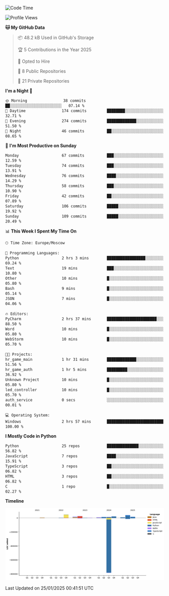 <!--START_SECTION:waka-->
![Code Time](http://img.shields.io/badge/Code%20Time-588%20hrs%2032%20mins-blue)

![Profile Views](http://img.shields.io/badge/Profile%20Views-3-blue)

**🐱 My GitHub Data** 

> 📦 48.2 kB Used in GitHub's Storage 
 > 
> 🏆 5 Contributions in the Year 2025
 > 
> 💼 Opted to Hire
 > 
> 📜 8 Public Repositories 
 > 
> 🔑 21 Private Repositories 
 > 
**I'm a Night 🦉** 

```text
🌞 Morning                38 commits          ██░░░░░░░░░░░░░░░░░░░░░░░   07.14 % 
🌆 Daytime                174 commits         ████████░░░░░░░░░░░░░░░░░   32.71 % 
🌃 Evening                274 commits         █████████████░░░░░░░░░░░░   51.50 % 
🌙 Night                  46 commits          ██░░░░░░░░░░░░░░░░░░░░░░░   08.65 % 
```
📅 **I'm Most Productive on Sunday** 

```text
Monday                   67 commits          ███░░░░░░░░░░░░░░░░░░░░░░   12.59 % 
Tuesday                  74 commits          ███░░░░░░░░░░░░░░░░░░░░░░   13.91 % 
Wednesday                76 commits          ████░░░░░░░░░░░░░░░░░░░░░   14.29 % 
Thursday                 58 commits          ███░░░░░░░░░░░░░░░░░░░░░░   10.90 % 
Friday                   42 commits          ██░░░░░░░░░░░░░░░░░░░░░░░   07.89 % 
Saturday                 106 commits         █████░░░░░░░░░░░░░░░░░░░░   19.92 % 
Sunday                   109 commits         █████░░░░░░░░░░░░░░░░░░░░   20.49 % 
```


📊 **This Week I Spent My Time On** 

```text
🕑︎ Time Zone: Europe/Moscow

💬 Programming Languages: 
Python                   2 hrs 3 mins        █████████████████░░░░░░░░   69.24 % 
Text                     19 mins             ███░░░░░░░░░░░░░░░░░░░░░░   10.80 % 
Other                    10 mins             █░░░░░░░░░░░░░░░░░░░░░░░░   05.80 % 
Bash                     9 mins              █░░░░░░░░░░░░░░░░░░░░░░░░   05.14 % 
JSON                     7 mins              █░░░░░░░░░░░░░░░░░░░░░░░░   04.06 % 

🔥 Editors: 
PyCharm                  2 hrs 37 mins       ██████████████████████░░░   88.50 % 
Word                     10 mins             █░░░░░░░░░░░░░░░░░░░░░░░░   05.80 % 
WebStorm                 10 mins             █░░░░░░░░░░░░░░░░░░░░░░░░   05.70 % 

🐱‍💻 Projects: 
hr_game_main             1 hr 31 mins        █████████████░░░░░░░░░░░░   51.56 % 
hr_game_auth             1 hr 5 mins         █████████░░░░░░░░░░░░░░░░   36.92 % 
Unknown Project          10 mins             █░░░░░░░░░░░░░░░░░░░░░░░░   05.80 % 
led_controller           10 mins             █░░░░░░░░░░░░░░░░░░░░░░░░   05.70 % 
auth_service             0 secs              ░░░░░░░░░░░░░░░░░░░░░░░░░   00.01 % 

💻 Operating System: 
Windows                  2 hrs 57 mins       █████████████████████████   100.00 % 
```

**I Mostly Code in Python** 

```text
Python                   25 repos            ██████████████░░░░░░░░░░░   56.82 % 
JavaScript               7 repos             ████░░░░░░░░░░░░░░░░░░░░░   15.91 % 
TypeScript               3 repos             ██░░░░░░░░░░░░░░░░░░░░░░░   06.82 % 
HTML                     3 repos             ██░░░░░░░░░░░░░░░░░░░░░░░   06.82 % 
C                        1 repo              █░░░░░░░░░░░░░░░░░░░░░░░░   02.27 % 
```



**Timeline**

![Lines of Code chart](https://raw.githubusercontent.com/adlemx/adlemx/main/assets/bar_graph.png)


 Last Updated on 25/01/2025 00:41:51 UTC
<!--END_SECTION:waka-->
